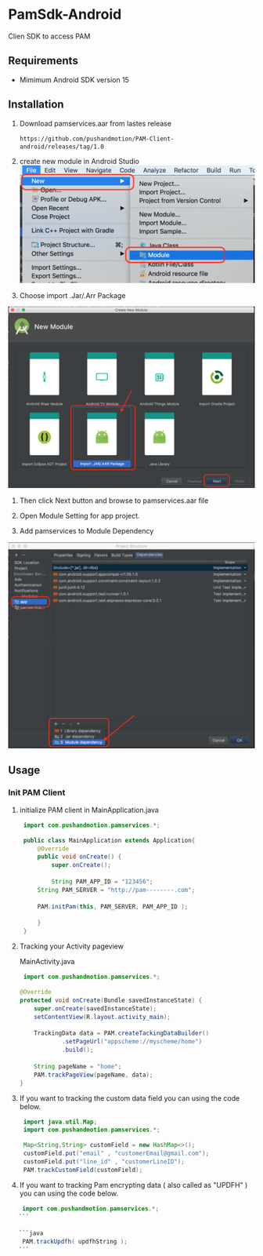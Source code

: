 # PamSdk-Android
Clien SDK to access PAM

## Requirements

 * Mimimum Android SDK version 15

## Installation

 1. Download pamservices.aar from lastes release

    ```
    https://github.com/pushandmotion/PAM-Client-android/releases/tag/1.0
    ```
    
 1. create new module in Android Studio
 ![create new module](https://raw.githubusercontent.com/pushandmotion/PAM-Client-android/master/readme_image/new_module.png)

 1. Choose import .Jar/.Arr Package
 
 ![import arr](https://raw.githubusercontent.com/pushandmotion/PAM-Client-android/master/readme_image/import.png)
 
 1. Then click Next button and browse to pamservices.aar file
 
 1. Open Module Setting for app project.
 
 1. Add pamservices to Module Dependency
 
 ![add pamservice to module dependency](https://raw.githubusercontent.com/pushandmotion/PAM-Client-android/master/readme_image/dependency.png)
 
## Usage

### Init PAM Client

 1. initialize PAM client in MainApplication.java
 
    ```java
     import com.pushandmotion.pamservices.*;
    ```
 
    ```java
     public class MainApplication extends Application{
         @Override
         public void onCreate() {
             super.onCreate();

             String PAM_APP_ID = "123456";
         String PAM_SERVER = "http://pam--------.com";

         PAM.initPam(this, PAM_SERVER, PAM_APP_ID );

         }
     }   
    ```
    
 1. Tracking your Activity pageview 
 
    MainActivity.java
    
    ```java
     import com.pushandmotion.pamservices.*;
    ```
   
   
    ```java
    @Override
    protected void onCreate(Bundle savedInstanceState) {
        super.onCreate(savedInstanceState);
        setContentView(R.layout.activity_main);

        TrackingData data = PAM.createTackingDataBuilder()
                .setPageUrl("appscheme://myscheme/home")
                .build();
        
        String pageName = "home";
        PAM.trackPageView(pageName, data);
    }
    ```
  
 1. If you want to tracking the custom data field you can using the code below.
 
    ```java
     import java.util.Map;
     import com.pushandmotion.pamservices.*;
    ```
     
    ```java
     Map<String,String> customField = new HashMap<>();
     customField.put("email" , "customerEmail@gmail.com");
     customField.put("line_id" , "customerLineID");
     PAM.trackCustomField(customField);
    ```
  
 1. If you want to tracking Pam encrypting data ( also called as "UPDFH" ) you can using the code below.
 
 ```java
     import com.pushandmotion.pamservices.*;
    ```
     
    ```java
     PAM.trackUpdfh( updfhString );
    ```
 
